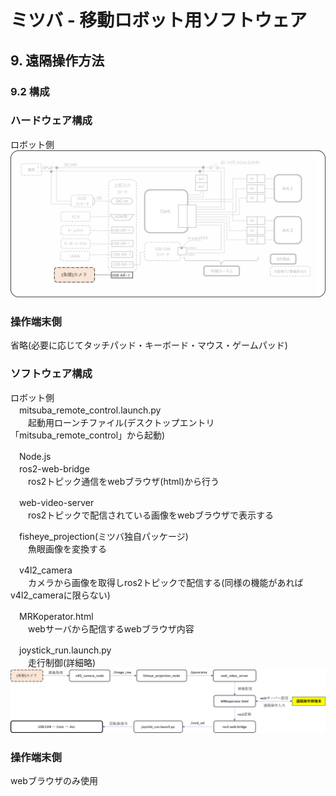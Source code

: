 # ミツバ - 移動ロボット用ソフトウェア

## 9. 遠隔操作方法  
### 9.2 構成  
### ハードウェア構成
ロボット側  
![遠隔操作方法](遠隔操作方法.png)  

### 操作端末側  
省略(必要に応じてタッチパッド・キーボード・マウス・ゲームパッド)  
### ソフトウェア構成  
ロボット側  
　mitsuba_remote_control.launch.py  
　　起動用ローンチファイル(デスクトップエントリ「mitsuba_remote_control」から起動)  

　Node.js  
　ros2-web-bridge  
　　ros2トピック通信をwebブラウザ(html)から行う  

　web-video-server  
　　ros2トピックで配信されている画像をwebブラウザで表示する  

　fisheye_projection(ミツバ独自パッケージ)  
　　魚眼画像を変換する  

　v4l2_camera  
　　カメラから画像を取得しros2トピックで配信する(同様の機能があればv4l2_cameraに限らない)  

　MRKoperator.html  
　　webサーバから配信するwebブラウザ内容  

　joystick_run.launch.py  
　　走行制御(詳細略)  
![遠隔操作方法2](遠隔操作方法2.png)   
### 操作端末側  
webブラウザのみ使用
















